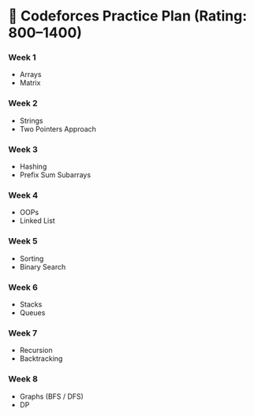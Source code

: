 <h1>📘 Codeforces Practice Plan (Rating: 800–1400)</h1>

<h3>Week 1</h3>
<ul>
  <li>Arrays</li>
  <li>Matrix</li>
</ul>

<h3>Week 2</h3>
<ul>
  <li>Strings</li>
  <li>Two Pointers Approach</li>
</ul>

<h3>Week 3</h3>
<ul>
  <li>Hashing</li>
  <li>Prefix Sum Subarrays </li>
</ul>

<h3>Week 4</h3>
<ul>
  <li>OOPs</li>
  <li>Linked List</li>
</ul>

<h3>Week 5</h3>
<ul>
  <li>Sorting</li>
  <li>Binary Search</li>
</ul>

<h3>Week 6</h3>
<ul>
  <li>Stacks</li>
  <li>Queues</li>
</ul>

<h3>Week 7</h3>
<ul>
  <li>Recursion</li>
  <li>Backtracking</li>
</ul>

<h3>Week 8</h3>
<ul>
  <li>Graphs (BFS / DFS)</li>
  <li>DP</li>
</ul>
